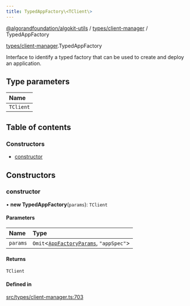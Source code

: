 ```yaml
---
title: TypedAppFactory\<TClient\>
---
```

[@algorandfoundation/algokit-utils](/reference/algokit-utils-ts/api/readme/) / [types/client-manager](/reference/algokit-utils-ts/api/modules/types_client_manager/) / TypedAppFactory



[types/client-manager](/reference/algokit-utils-ts/api/modules/types_client_manager/).TypedAppFactory

Interface to identify a typed factory that can be used to create and deploy an application.

## Type parameters

| Name |
| :------ |
| `TClient` |

## Table of contents

### Constructors

- [constructor](#constructor)

## Constructors

### constructor

• **new TypedAppFactory**(`params`): `TClient`

#### Parameters

| Name | Type |
| :------ | :------ |
| `params` | `Omit`\<[`AppFactoryParams`](), ``"appSpec"``\> |

#### Returns

`TClient`

#### Defined in

[src/types/client-manager.ts:703](https://github.com/algorandfoundation/algokit-utils-ts/blob/main/src/types/client-manager.ts#L703)